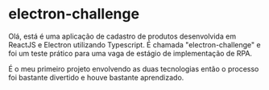 # electron-challenge

Olá, está é uma aplicação de cadastro de produtos desenvolvida em ReactJS e Electron utilizando Typescript. É chamada "electron-challenge" e foi um teste prático para uma vaga de estágio de implementação de RPA.

É o meu primeiro projeto envolvendo as duas tecnologias então o processo foi bastante divertido e houve bastante aprendizado.

